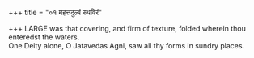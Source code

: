+++
title = "०१ महत्तदुल्बं स्थविरं"

+++
LARGE was that covering, and firm of texture, folded wherein thou enteredst the waters.  
     One Deity alone, O Jatavedas Agni, saw all thy forms in sundry places.